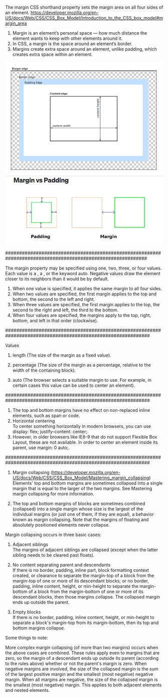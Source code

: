 The margin CSS shorthand property sets the margin area on all four sides of an element.
https://developer.mozilla.org/en-US/docs/Web/CSS/CSS_Box_Model/Introduction_to_the_CSS_box_model#margin_area

1. Margin is an element’s personal space — how much distance the element wants to keep with other elements around it.
2. In CSS, a margin is the space around an element’s border.
3. Margins create extra space around an element, unlike padding, which creates extra space within an element.

![](2022-01-30-23-53-23.png)
![](2022-01-30-23-55-25.png)

###########################################################################################################

The margin property may be specified using one, two, three, or four values. Each value is a <length>, a <percentage>, or the keyword auto. Negative values draw the element closer to its neighbors than it would be by default.

1. When one value is specified, it applies the same margin to all four sides.
2. When two values are specified, the first margin applies to the top and bottom, the second to the left and right.
3. When three values are specified, the first margin applies to the top, the second to the right and left, the third to the bottom.
4. When four values are specified, the margins apply to the top, right, bottom, and left in that order (clockwise).

############################################################################################################

Values
1. length (The size of the margin as a fixed value).

2. percentage (The size of the margin as a percentage, relative to the width of the containing block).

3. auto (The browser selects a suitable margin to use. For example, in certain cases this value can be used to center an element).

############################################################################################################

1. The top and bottom margins have no effect on non-replaced inline elements, such as span or code.
2. Horizontal centering <br>
To center something horizontally in modern browsers, you can use display: flex; justify-content: center;.
3. However, in older browsers like IE8-9 that do not support Flexible Box Layout, these are not available. In order to center an element inside its parent, use margin: 0 auto;.

############################################################################################################

1. Margin collapsing (https://developer.mozilla.org/en-US/docs/Web/CSS/CSS_Box_Model/Mastering_margin_collapsing) <br>
Elements' top and bottom margins are sometimes collapsed into a single margin that is equal to the larger of the two margins. See Mastering margin collapsing for more information.

2. The top and bottom margins of blocks are sometimes combined (collapsed) into a single margin whose size is the largest of the individual margins (or just one of them, if they are equal), a behavior known as margin collapsing. Note that the margins of floating and absolutely positioned elements never collapse.

Margin collapsing occurs in three basic cases:

 1. Adjacent siblings <br>
  The margins of adjacent siblings are collapsed (except when the latter sibling needs to be cleared past floats).
 2. No content separating parent and descendants <br>
  If there is no border, padding, inline part, block formatting context created, or clearance to separate the margin-top of a block from the margin-top of one or more of its descendant blocks; or no border, padding, inline content, height, or min-height to separate the margin-bottom of a block from the margin-bottom of one or more of its descendant blocks, then those margins collapse. The collapsed margin ends up outside the parent.

 3. Empty blocks <br>
If there is no border, padding, inline content, height, or min-height to separate a block's margin-top from its margin-bottom, then its top and bottom margins collapse.

Some things to note:

More complex margin collapsing (of more than two margins) occurs when the above cases are combined.
These rules apply even to margins that are zero, so the margin of a descendant ends up outside its parent (according to the rules above) whether or not the parent's margin is zero.
When negative margins are involved, the size of the collapsed margin is the sum of the largest positive margin and the smallest (most negative) negative margin.
When all margins are negative, the size of the collapsed margin is the smallest (most negative) margin. This applies to both adjacent elements and nested elements.